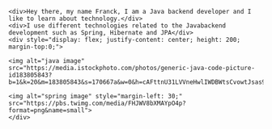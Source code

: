 
    <div>Hey there, my name Franck, I am a Java backend developer and I like to learn about technology.</div>
    <div>I use different technologies related to the Javabackend development such as Spring, Hibernate and JPA</div>
    <div style="display: flex; justify-content: center; height: 200; margin-top:0;">
    
    <img alt="java image" src="https://media.istockphoto.com/photos/generic-java-code-picture-id183805843?b=1&k=20&m=183805843&s=170667a&w=0&h=cAFttnU31LVVneHwlIWDBWtsCvowtJsas9eXKXiDgwQ=">
    
    <img alt="spring image" style="margin-left: 30;" src="https://pbs.twimg.com/media/FHJWV8bXMAYpO4p?format=png&name=small">
    </div>
